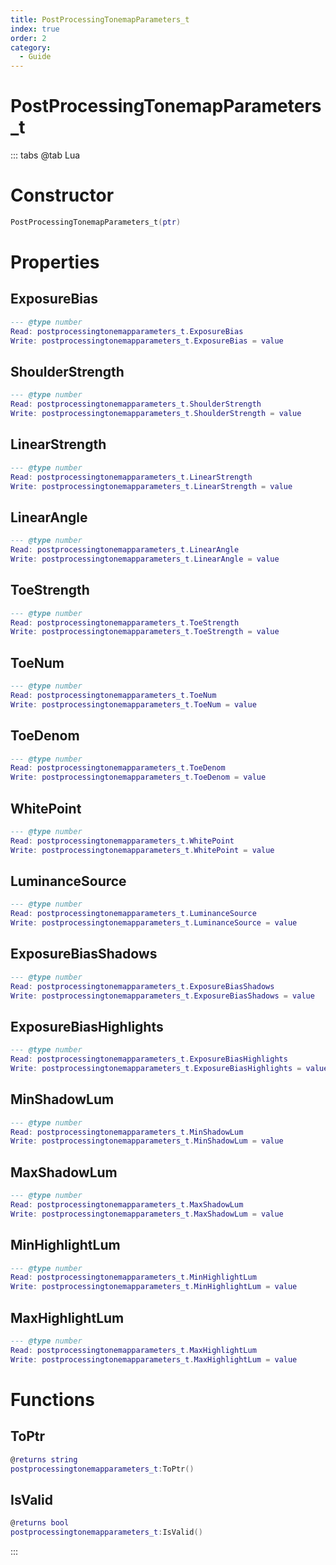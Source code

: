 ```yaml
---
title: PostProcessingTonemapParameters_t
index: true
order: 2
category:
  - Guide
---
```


# PostProcessingTonemapParameters_t

::: tabs
@tab Lua
# Constructor
```lua
PostProcessingTonemapParameters_t(ptr)
```
# Properties
## ExposureBias 
```lua
--- @type number
Read: postprocessingtonemapparameters_t.ExposureBias
Write: postprocessingtonemapparameters_t.ExposureBias = value
```
## ShoulderStrength 
```lua
--- @type number
Read: postprocessingtonemapparameters_t.ShoulderStrength
Write: postprocessingtonemapparameters_t.ShoulderStrength = value
```
## LinearStrength 
```lua
--- @type number
Read: postprocessingtonemapparameters_t.LinearStrength
Write: postprocessingtonemapparameters_t.LinearStrength = value
```
## LinearAngle 
```lua
--- @type number
Read: postprocessingtonemapparameters_t.LinearAngle
Write: postprocessingtonemapparameters_t.LinearAngle = value
```
## ToeStrength 
```lua
--- @type number
Read: postprocessingtonemapparameters_t.ToeStrength
Write: postprocessingtonemapparameters_t.ToeStrength = value
```
## ToeNum 
```lua
--- @type number
Read: postprocessingtonemapparameters_t.ToeNum
Write: postprocessingtonemapparameters_t.ToeNum = value
```
## ToeDenom 
```lua
--- @type number
Read: postprocessingtonemapparameters_t.ToeDenom
Write: postprocessingtonemapparameters_t.ToeDenom = value
```
## WhitePoint 
```lua
--- @type number
Read: postprocessingtonemapparameters_t.WhitePoint
Write: postprocessingtonemapparameters_t.WhitePoint = value
```
## LuminanceSource 
```lua
--- @type number
Read: postprocessingtonemapparameters_t.LuminanceSource
Write: postprocessingtonemapparameters_t.LuminanceSource = value
```
## ExposureBiasShadows 
```lua
--- @type number
Read: postprocessingtonemapparameters_t.ExposureBiasShadows
Write: postprocessingtonemapparameters_t.ExposureBiasShadows = value
```
## ExposureBiasHighlights 
```lua
--- @type number
Read: postprocessingtonemapparameters_t.ExposureBiasHighlights
Write: postprocessingtonemapparameters_t.ExposureBiasHighlights = value
```
## MinShadowLum 
```lua
--- @type number
Read: postprocessingtonemapparameters_t.MinShadowLum
Write: postprocessingtonemapparameters_t.MinShadowLum = value
```
## MaxShadowLum 
```lua
--- @type number
Read: postprocessingtonemapparameters_t.MaxShadowLum
Write: postprocessingtonemapparameters_t.MaxShadowLum = value
```
## MinHighlightLum 
```lua
--- @type number
Read: postprocessingtonemapparameters_t.MinHighlightLum
Write: postprocessingtonemapparameters_t.MinHighlightLum = value
```
## MaxHighlightLum 
```lua
--- @type number
Read: postprocessingtonemapparameters_t.MaxHighlightLum
Write: postprocessingtonemapparameters_t.MaxHighlightLum = value
```
# Functions
## ToPtr
```lua
@returns string
postprocessingtonemapparameters_t:ToPtr()
```
## IsValid
```lua
@returns bool
postprocessingtonemapparameters_t:IsValid()
```

:::